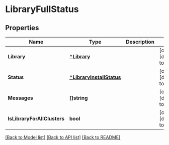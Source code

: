 # LibraryFullStatus

## Properties
Name | Type | Description | Notes
------------ | ------------- | ------------- | -------------
**Library** | [***Library**](Library.md) |  | [optional] [default to null]
**Status** | [***LibraryInstallStatus**](LibraryInstallStatus.md) |  | [optional] [default to null]
**Messages** | **[]string** |  | [optional] [default to null]
**IsLibraryForAllClusters** | **bool** |  | [optional] [default to null]

[[Back to Model list]](../README.md#documentation-for-models) [[Back to API list]](../README.md#documentation-for-api-endpoints) [[Back to README]](../README.md)


